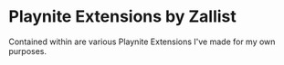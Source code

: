 # Playnite Extensions by Zallist

Contained within are various Playnite Extensions I've made for my own purposes.